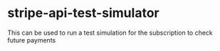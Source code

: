 # stripe-api-test-simulator
This can be used to run a test simulation for the subscription to check future payments
